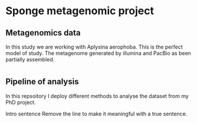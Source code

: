 # Sponge metagenomic project
## Metagenomics data 
In this study we are working with Aplysina aerophoba. This is the perfect model of study. The metagenome generated by illumina and PacBio as been partially assembled. 
#

## Pipeline of analysis 
In this repsoitory I deploy different methods to analyse the dataset from my PhD project.  

Intro sentence
Remove the line to make it meaningful with a true sentence.
